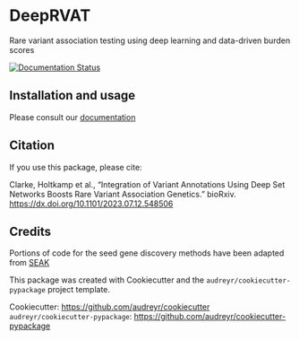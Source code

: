 # DeepRVAT

Rare variant association testing using deep learning and data-driven burden scores

[![Documentation Status](https://readthedocs.org/projects/deeprvat/badge/?version=latest)](https://deeprvat.readthedocs.io/en/latest/?badge=latest)


## Installation and usage

Please consult our [documentation](https://deeprvat.readthedocs.io/en/latest/)


## Citation

If you use this package, please cite:

Clarke, Holtkamp et al., “Integration of Variant Annotations Using Deep Set Networks Boosts Rare Variant Association Genetics.” bioRxiv. https://dx.doi.org/10.1101/2023.07.12.548506


## Credits

Portions of code for the seed gene discovery methods have been adapted from [SEAK](https://seak.readthedocs.io/)

This package was created with Cookiecutter and the `audreyr/cookiecutter-pypackage` project template.

Cookiecutter: https://github.com/audreyr/cookiecutter
`audreyr/cookiecutter-pypackage`: https://github.com/audreyr/cookiecutter-pypackage
